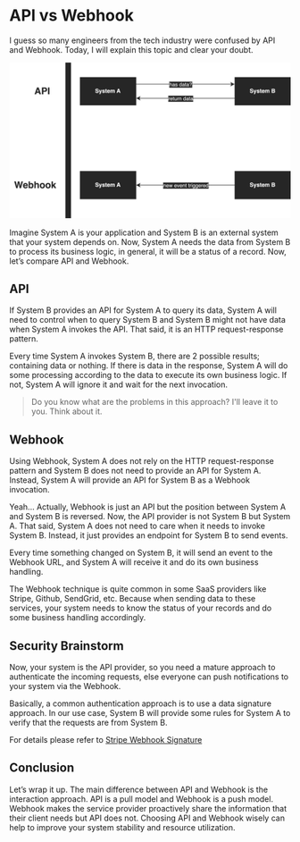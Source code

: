 # API vs Webhook
I guess so many engineers from the tech industry were confused by API and Webhook. Today, I will explain this topic and clear your doubt.

![](../assets/resources/api/api-vs-webhook-1.png)

Imagine System A is your application and System B is an external system that your system depends on. Now, System A needs the data from System B to process its business logic, in general, it will be a status of a record. Now, let’s compare API and Webhook.

## API

If System B provides an API for System A to query its data, System A will need to control when to query System B and System B might not have data when System A invokes the API. That said, it is an HTTP request-response pattern.

Every time System A invokes System B, there are 2 possible results; containing data or nothing. If there is data in the response, System A will do some processing according to the data to execute its own business logic. If not, System A will ignore it and wait for the next invocation.

> Do you know what are the problems in this approach? I'll leave it to you. Think about it.

## Webhook

Using Webhook, System A does not rely on the HTTP request-response pattern and System B does not need to provide an API for System A. Instead, System A will provide an API for System B as a Webhook invocation.

Yeah... Actually, Webhook is just an API but the position between System A and System B is reversed. Now, the API provider is not System B but System A. That said, System A does not need to care when it needs to invoke System B. Instead, it just provides an endpoint for System B to send events.

Every time something changed on System B, it will send an event to the Webhook URL, and System A will receive it and do its own business handling.

The Webhook technique is quite common in some SaaS providers like Stripe, Github, SendGrid, etc. Because when sending data to these services, your system needs to know the status of your records and do some business handling accordingly.

## Security Brainstorm

Now, your system is the API provider, so you need a mature approach to authenticate the incoming requests, else everyone can push notifications to your system via the Webhook.

Basically, a common authentication approach is to use a data signature approach. In our use case, System B will provide some rules for System A to verify that the requests are from System B.

For details please refer to [Stripe Webhook Signature](https://stripe.com/docs/webhooks)

## Conclusion
Let’s wrap it up. The main difference between API and Webhook is the interaction approach. API is a pull model and Webhook is a push model. Webhook makes the service provider proactively share the information that their client needs but API does not. Choosing API and Webhook wisely can help to improve your system stability and resource utilization.

